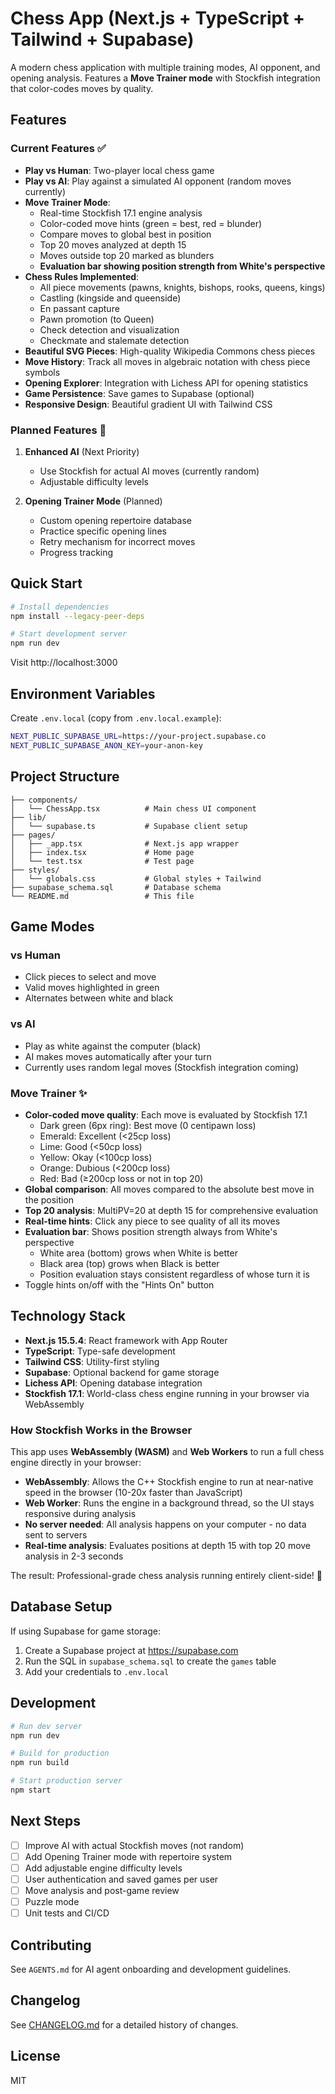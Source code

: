 # Chess App (Next.js + TypeScript + Tailwind + Supabase)

A modern chess application with multiple training modes, AI opponent, and opening analysis. Features a **Move Trainer mode** with Stockfish integration that color-codes moves by quality.

## Features

### Current Features ✅
- **Play vs Human**: Two-player local chess game
- **Play vs AI**: Play against a simulated AI opponent (random moves currently)
- **Move Trainer Mode**: 
  - Real-time Stockfish 17.1 engine analysis
  - Color-coded move hints (green = best, red = blunder)
  - Compare moves to global best in position
  - Top 20 moves analyzed at depth 15
  - Moves outside top 20 marked as blunders
  - **Evaluation bar showing position strength from White's perspective**
- **Chess Rules Implemented**:
  - All piece movements (pawns, knights, bishops, rooks, queens, kings)
  - Castling (kingside and queenside)
  - En passant capture
  - Pawn promotion (to Queen)
  - Check detection and visualization
  - Checkmate and stalemate detection
- **Beautiful SVG Pieces**: High-quality Wikipedia Commons chess pieces
- **Move History**: Track all moves in algebraic notation with chess piece symbols
- **Opening Explorer**: Integration with Lichess API for opening statistics
- **Game Persistence**: Save games to Supabase (optional)
- **Responsive Design**: Beautiful gradient UI with Tailwind CSS

### Planned Features 🚧
1. **Enhanced AI** (Next Priority)
   - Use Stockfish for actual AI moves (currently random)
   - Adjustable difficulty levels

2. **Opening Trainer Mode** (Planned)
   - Custom opening repertoire database
   - Practice specific opening lines
   - Retry mechanism for incorrect moves
   - Progress tracking

## Quick Start

```bash
# Install dependencies
npm install --legacy-peer-deps

# Start development server
npm run dev
```

Visit http://localhost:3000

## Environment Variables

Create `.env.local` (copy from `.env.local.example`):

```bash
NEXT_PUBLIC_SUPABASE_URL=https://your-project.supabase.co
NEXT_PUBLIC_SUPABASE_ANON_KEY=your-anon-key
```

## Project Structure

```
├── components/
│   └── ChessApp.tsx          # Main chess UI component
├── lib/
│   └── supabase.ts           # Supabase client setup
├── pages/
│   ├── _app.tsx              # Next.js app wrapper
│   ├── index.tsx             # Home page
│   └── test.tsx              # Test page
├── styles/
│   └── globals.css           # Global styles + Tailwind
├── supabase_schema.sql       # Database schema
└── README.md                 # This file
```

## Game Modes

### vs Human
- Click pieces to select and move
- Valid moves highlighted in green
- Alternates between white and black

### vs AI
- Play as white against the computer (black)
- AI makes moves automatically after your turn
- Currently uses random legal moves (Stockfish integration coming)

### Move Trainer ✨
- **Color-coded move quality**: Each move is evaluated by Stockfish 17.1
  - Dark green (6px ring): Best move (0 centipawn loss)
  - Emerald: Excellent (<25cp loss)
  - Lime: Good (<50cp loss)
  - Yellow: Okay (<100cp loss)
  - Orange: Dubious (<200cp loss)
  - Red: Bad (≥200cp loss or not in top 20)
- **Global comparison**: All moves compared to the absolute best move in the position
- **Top 20 analysis**: MultiPV=20 at depth 15 for comprehensive evaluation
- **Real-time hints**: Click any piece to see quality of all its moves
- **Evaluation bar**: Shows position strength always from White's perspective
  - White area (bottom) grows when White is better
  - Black area (top) grows when Black is better
  - Position evaluation stays consistent regardless of whose turn it is
- Toggle hints on/off with the "Hints On" button

## Technology Stack

- **Next.js 15.5.4**: React framework with App Router
- **TypeScript**: Type-safe development
- **Tailwind CSS**: Utility-first styling
- **Supabase**: Optional backend for game storage
- **Lichess API**: Opening database integration
- **Stockfish 17.1**: World-class chess engine running in your browser via WebAssembly

### How Stockfish Works in the Browser

This app uses **WebAssembly (WASM)** and **Web Workers** to run a full chess engine directly in your browser:

- **WebAssembly**: Allows the C++ Stockfish engine to run at near-native speed in the browser (10-20x faster than JavaScript)
- **Web Worker**: Runs the engine in a background thread, so the UI stays responsive during analysis
- **No server needed**: All analysis happens on your computer - no data sent to servers
- **Real-time analysis**: Evaluates positions at depth 15 with top 20 move analysis in 2-3 seconds

The result: Professional-grade chess analysis running entirely client-side! 🚀

## Database Setup

If using Supabase for game storage:

1. Create a Supabase project at https://supabase.com
2. Run the SQL in `supabase_schema.sql` to create the `games` table
3. Add your credentials to `.env.local`

## Development

```bash
# Run dev server
npm run dev

# Build for production
npm run build

# Start production server
npm start
```

## Next Steps

- [ ] Improve AI with actual Stockfish moves (not random)
- [ ] Add Opening Trainer mode with repertoire system
- [ ] Add adjustable engine difficulty levels
- [ ] User authentication and saved games per user
- [ ] Move analysis and post-game review
- [ ] Puzzle mode
- [ ] Unit tests and CI/CD

## Contributing

See `AGENTS.md` for AI agent onboarding and development guidelines.

## Changelog

See [CHANGELOG.md](./CHANGELOG.md) for a detailed history of changes.

## License

MIT
